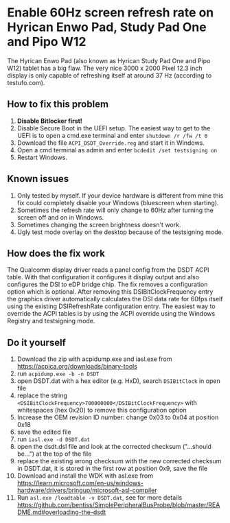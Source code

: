 # Enable 60Hz screen refresh rate on Hyrican Enwo Pad, Study Pad One and Pipo W12

The Hyrican Enwo Pad (also known as Hyrican Study Pad One and Pipo W12) tablet has a big flaw. The very nice 3000 x 2000 Pixel 12.3 inch display is only capable of refreshing itself at around 37 Hz (according to testufo.com).

## How to fix this problem
1) **Disable Bitlocker first!**
2) Disable Secure Boot in the UEFI setup. The easiest way to get to the UEFI is to open a cmd.exe terminal and enter ```shutdown /r /fw /t 0```
3) Download the file ```ACPI_DSDT_Override.reg``` and start it in Windows.
4) Open a cmd terminal as admin and enter ```bcdedit /set testsigning on```
5) Restart Windows. 

## Known issues
1) Only tested by myself. If your device hardware is different from mine this fix could completely disable your Windows (bluescreen when starting).
2) Sometimes the refresh rate will only change to 60Hz after turning the screen off and on in Windows.
3) Sometimes changing the screen brightness doesn't work.
4) Ugly test mode overlay on the desktop because of the testsigning mode.

## How does the fix work
The Qualcomm display driver reads a panel config from the DSDT ACPI table. With that configuration it configures it display output and also configures the DSI to eDP bridge chip. The fix removes a configuration option which is optional. After removing this DSIBitClockFrequency entry the graphics driver automatically calculates the DSI data rate for 60fps itself using the existing DSIRefreshRate configuration entry.
The easiest way to override the ACPI tables is by using the ACPI override using the Windows Registry and testsigning mode.

## Do it yourself
1) Download the zip with acpidump.exe and iasl.exe from https://acpica.org/downloads/binary-tools
2) run ```acpidump.exe -b -n DSDT```
3) open DSDT.dat with a hex editor (e.g. HxD), search ```DSIBitClock``` in open file
4) replace the string ```<DSIBitClockFrequency>700000000</DSIBitClockFrequency>``` with whitespaces (hex 0x20) to remove this configuration option
5) Increase the OEM revision ID number: change 0x03 to 0x04 at position 0x18
6) save the edited file
7) run ```iasl.exe -d DSDT.dat```
8) open the dsdt.dsl file and look at the corrected checksum ("...should be...") at the top of the file
9) replace the existing wrong checksum with the new corrected checksum in DSDT.dat, it is stored in the first row at position 0x9, save the file
10) Download and install the WDK with asl.exe from https://learn.microsoft.com/en-us/windows-hardware/drivers/bringup/microsoft-asl-compiler
11) Run ```asl.exe /loadtable -v DSDT.dat```, see for more details https://github.com/bentiss/SimplePeripheralBusProbe/blob/master/README.md#overloading-the-dsdt
